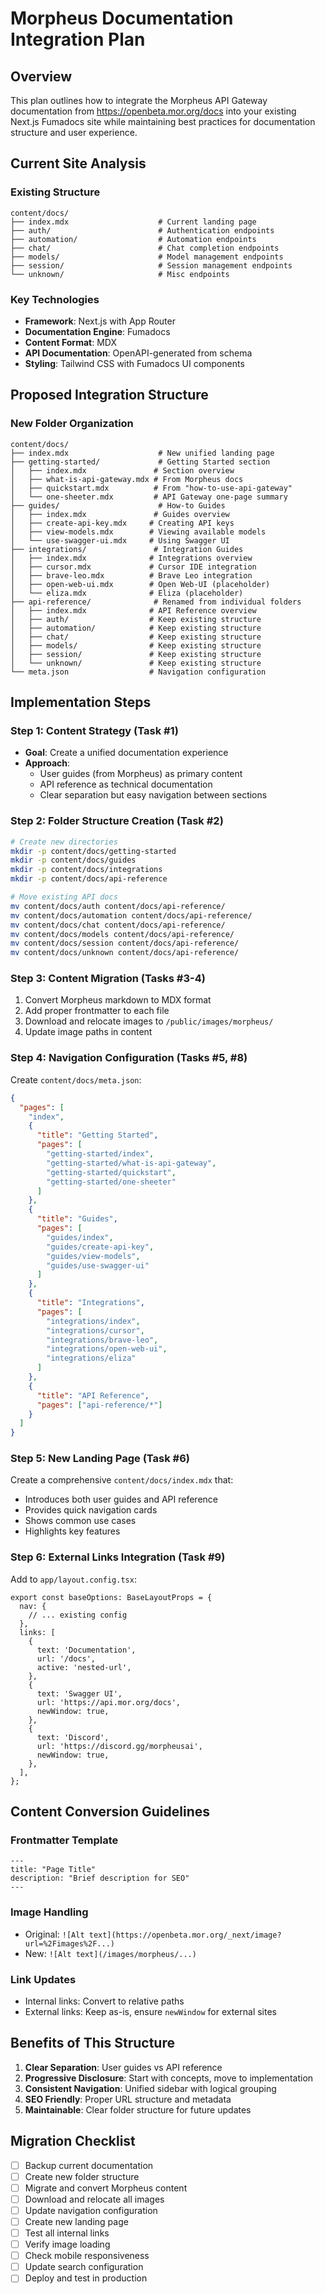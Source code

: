 # Morpheus Documentation Integration Plan

## Overview
This plan outlines how to integrate the Morpheus API Gateway documentation from https://openbeta.mor.org/docs into your existing Next.js Fumadocs site while maintaining best practices for documentation structure and user experience.

## Current Site Analysis

### Existing Structure
```
content/docs/
├── index.mdx                    # Current landing page
├── auth/                        # Authentication endpoints
├── automation/                  # Automation endpoints
├── chat/                        # Chat completion endpoints
├── models/                      # Model management endpoints
├── session/                     # Session management endpoints
└── unknown/                     # Misc endpoints
```

### Key Technologies
- **Framework**: Next.js with App Router
- **Documentation Engine**: Fumadocs
- **Content Format**: MDX
- **API Documentation**: OpenAPI-generated from schema
- **Styling**: Tailwind CSS with Fumadocs UI components

## Proposed Integration Structure

### New Folder Organization
```
content/docs/
├── index.mdx                    # New unified landing page
├── getting-started/             # Getting Started section
│   ├── index.mdx               # Section overview
│   ├── what-is-api-gateway.mdx # From Morpheus docs
│   ├── quickstart.mdx          # From "how-to-use-api-gateway"
│   └── one-sheeter.mdx         # API Gateway one-page summary
├── guides/                      # How-to Guides
│   ├── index.mdx               # Guides overview
│   ├── create-api-key.mdx     # Creating API keys
│   ├── view-models.mdx        # Viewing available models
│   └── use-swagger-ui.mdx     # Using Swagger UI
├── integrations/               # Integration Guides
│   ├── index.mdx              # Integrations overview
│   ├── cursor.mdx             # Cursor IDE integration
│   ├── brave-leo.mdx          # Brave Leo integration
│   ├── open-web-ui.mdx        # Open Web-UI (placeholder)
│   └── eliza.mdx              # Eliza (placeholder)
├── api-reference/              # Renamed from individual folders
│   ├── index.mdx              # API Reference overview
│   ├── auth/                  # Keep existing structure
│   ├── automation/            # Keep existing structure
│   ├── chat/                  # Keep existing structure
│   ├── models/                # Keep existing structure
│   ├── session/               # Keep existing structure
│   └── unknown/               # Keep existing structure
└── meta.json                  # Navigation configuration
```

## Implementation Steps

### Step 1: Content Strategy (Task #1)
- **Goal**: Create a unified documentation experience
- **Approach**:
  - User guides (from Morpheus) as primary content
  - API reference as technical documentation
  - Clear separation but easy navigation between sections

### Step 2: Folder Structure Creation (Task #2)
```bash
# Create new directories
mkdir -p content/docs/getting-started
mkdir -p content/docs/guides  
mkdir -p content/docs/integrations
mkdir -p content/docs/api-reference

# Move existing API docs
mv content/docs/auth content/docs/api-reference/
mv content/docs/automation content/docs/api-reference/
mv content/docs/chat content/docs/api-reference/
mv content/docs/models content/docs/api-reference/
mv content/docs/session content/docs/api-reference/
mv content/docs/unknown content/docs/api-reference/
```

### Step 3: Content Migration (Tasks #3-4)
1. Convert Morpheus markdown to MDX format
2. Add proper frontmatter to each file
3. Download and relocate images to `/public/images/morpheus/`
4. Update image paths in content

### Step 4: Navigation Configuration (Tasks #5, #8)
Create `content/docs/meta.json`:
```json
{
  "pages": [
    "index",
    {
      "title": "Getting Started",
      "pages": [
        "getting-started/index",
        "getting-started/what-is-api-gateway",
        "getting-started/quickstart",
        "getting-started/one-sheeter"
      ]
    },
    {
      "title": "Guides",
      "pages": [
        "guides/index",
        "guides/create-api-key",
        "guides/view-models",
        "guides/use-swagger-ui"
      ]
    },
    {
      "title": "Integrations",
      "pages": [
        "integrations/index",
        "integrations/cursor",
        "integrations/brave-leo",
        "integrations/open-web-ui",
        "integrations/eliza"
      ]
    },
    {
      "title": "API Reference",
      "pages": ["api-reference/*"]
    }
  ]
}
```

### Step 5: New Landing Page (Task #6)
Create a comprehensive `content/docs/index.mdx` that:
- Introduces both user guides and API reference
- Provides quick navigation cards
- Shows common use cases
- Highlights key features

### Step 6: External Links Integration (Task #9)
Add to `app/layout.config.tsx`:
```tsx
export const baseOptions: BaseLayoutProps = {
  nav: {
    // ... existing config
  },
  links: [
    {
      text: 'Documentation',
      url: '/docs',
      active: 'nested-url',
    },
    {
      text: 'Swagger UI',
      url: 'https://api.mor.org/docs',
      newWindow: true,
    },
    {
      text: 'Discord',
      url: 'https://discord.gg/morpheusai',
      newWindow: true,
    },
  ],
};
```

## Content Conversion Guidelines

### Frontmatter Template
```mdx
---
title: "Page Title"
description: "Brief description for SEO"
---
```

### Image Handling
- Original: `![Alt text](https://openbeta.mor.org/_next/image?url=%2Fimages%2F...)`
- New: `![Alt text](/images/morpheus/...)`

### Link Updates
- Internal links: Convert to relative paths
- External links: Keep as-is, ensure `newWindow` for external sites

## Benefits of This Structure

1. **Clear Separation**: User guides vs API reference
2. **Progressive Disclosure**: Start with concepts, move to implementation
3. **Consistent Navigation**: Unified sidebar with logical grouping
4. **SEO Friendly**: Proper URL structure and metadata
5. **Maintainable**: Clear folder structure for future updates

## Migration Checklist

- [ ] Backup current documentation
- [ ] Create new folder structure
- [ ] Migrate and convert Morpheus content
- [ ] Download and relocate all images
- [ ] Update navigation configuration
- [ ] Create new landing page
- [ ] Test all internal links
- [ ] Verify image loading
- [ ] Check mobile responsiveness
- [ ] Update search configuration
- [ ] Deploy and test in production 